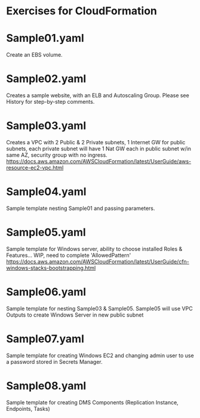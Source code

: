 # Exercises for CloudFormation

# Sample01.yaml
Create an EBS volume.
# Sample02.yaml
Creates a sample website, with an ELB and Autoscaling Group.  Please see History for step-by-step comments.
# Sample03.yaml
Creates a VPC with 2 Public & 2 Private subnets, 1 Internet GW for public subnets, each private subnet will have 1 Nat GW each in public subnet w/in same AZ, security group with no ingress.
https://docs.aws.amazon.com/AWSCloudFormation/latest/UserGuide/aws-resource-ec2-vpc.html
# Sample04.yaml
Sample template nesting Sample01 and passing parameters.
# Sample05.yaml
Sample template for Windows server, ability to choose installed Roles & Features... WIP, need to complete 'AllowedPattern'
https://docs.aws.amazon.com/AWSCloudFormation/latest/UserGuide/cfn-windows-stacks-bootstrapping.html
# Sample06.yaml
Sample template for nesting Sample03 & Sample05.  Sample05 will use VPC Outputs to create Windows Server in new public subnet
# Sample07.yaml 
Sample template for creating Windows EC2 and changing admin user to use a password stored in Secrets Manager.
# Sample08.yaml
Sample template for creating DMS Components (Replication Instance, Endpoints, Tasks) 
######
